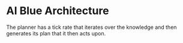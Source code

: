 # AI Blue Architecture

The planner has a tick rate that iterates over the knowledge and then generates its plan that it then acts upon.
